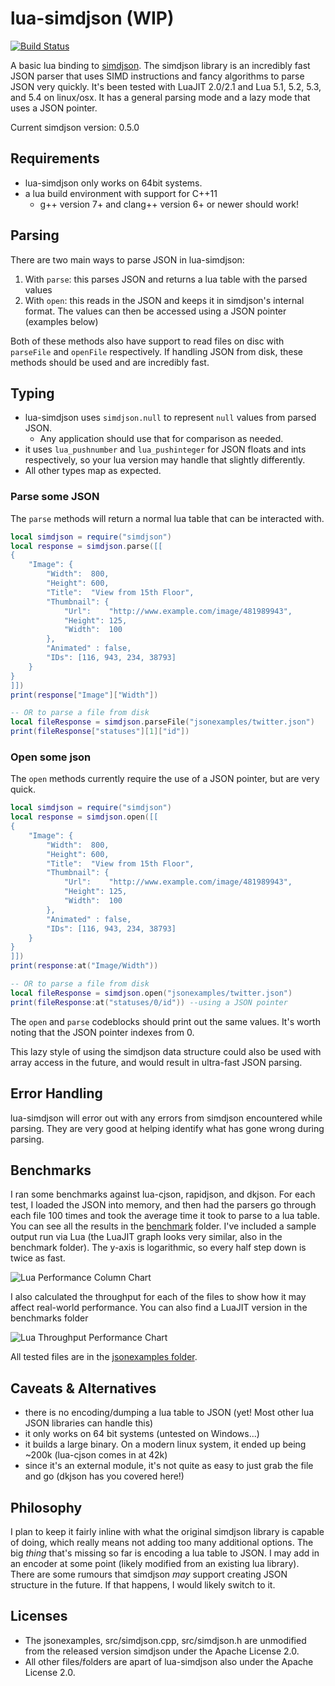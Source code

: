 # lua-simdjson (WIP)
[![Build Status](https://travis-ci.org/FourierTransformer/lua-simdjson.svg?branch=master)](https://travis-ci.org/FourierTransformer/lua-simdjson)

A basic lua binding to [simdjson](https://simdjson.org). The simdjson library is an incredibly fast JSON parser that uses SIMD instructions and fancy algorithms to parse JSON very quickly. It's been tested with LuaJIT 2.0/2.1 and Lua 5.1, 5.2, 5.3, and 5.4 on linux/osx. It has a general parsing mode and a lazy mode that uses a JSON pointer.

Current simdjson version: 0.5.0

## Requirements
 * lua-simdjson only works on 64bit systems.
 * a lua build environment with support for C++11
   * g++ version 7+ and clang++ version 6+ or newer should work!

## Parsing
There are two main ways to parse JSON in lua-simdjson:
 1. With `parse`: this parses JSON and returns a lua table with the parsed values
 2. With `open`: this reads in the JSON and keeps it in simdjson's internal format. The values can then be accessed using a JSON pointer (examples below)

Both of these methods also have support to read files on disc with `parseFile` and `openFile` respectively. If handling JSON from disk, these methods should be used and are incredibly fast.

## Typing
 * lua-simdjson uses `simdjson.null` to represent `null` values from parsed JSON.
   * Any application should use that for comparison as needed.
 * it uses `lua_pushnumber` and `lua_pushinteger` for JSON floats and ints respectively, so your lua version may handle that slightly differently.
 * All other types map as expected.

### Parse some JSON
The `parse` methods will return a normal lua table that can be interacted with.
```lua
local simdjson = require("simdjson")
local response = simdjson.parse([[
{ 
    "Image": {
        "Width":  800,
        "Height": 600,
        "Title":  "View from 15th Floor",
        "Thumbnail": {
            "Url":    "http://www.example.com/image/481989943",
            "Height": 125,
            "Width":  100
        },
        "Animated" : false,
        "IDs": [116, 943, 234, 38793]
    }
}
]])
print(response["Image"]["Width"])

-- OR to parse a file from disk
local fileResponse = simdjson.parseFile("jsonexamples/twitter.json")
print(fileResponse["statuses"][1]["id"])

```

### Open some json
The `open` methods currently require the use of a JSON pointer, but are very quick.
```lua
local simdjson = require("simdjson")
local response = simdjson.open([[
{ 
    "Image": {
        "Width":  800,
        "Height": 600,
        "Title":  "View from 15th Floor",
        "Thumbnail": {
            "Url":    "http://www.example.com/image/481989943",
            "Height": 125,
            "Width":  100
        },
        "Animated" : false,
        "IDs": [116, 943, 234, 38793]
    }
}
]])
print(response:at("Image/Width"))

-- OR to parse a file from disk
local fileResponse = simdjson.open("jsonexamples/twitter.json")
print(fileResponse:at("statuses/0/id")) --using a JSON pointer

```
The `open` and `parse` codeblocks should print out the same values. It's worth noting that the JSON pointer indexes from 0.

This lazy style of using the simdjson data structure could also be used with array access in the future, and would result in ultra-fast JSON parsing.

## Error Handling
lua-simdjson will error out with any errors from simdjson encountered while parsing. They are very good at helping identify what has gone wrong during parsing.

## Benchmarks
I ran some benchmarks against lua-cjson, rapidjson, and dkjson. For each test, I loaded the JSON into memory, and then had the parsers go through each file 100 times and took the average time it took to parse to a lua table. You can see all the results in the [benchmark](benchmark/) folder. I've included a sample output run via Lua (the LuaJIT graph looks very similar, also in the benchmark folder). The y-axis is logarithmic, so every half step down is twice as fast.

![Lua Performance Column Chart](benchmark/lua-perf.png)

I also calculated the throughput for each of the files to show how it may affect real-world performance. You can also find a LuaJIT version in the benchmarks folder

![Lua Throughput Performance Chart](benchmark/lua-throughput.png)

All tested files are in the [jsonexamples folder](jsonexamples/).

## Caveats & Alternatives
 * there is no encoding/dumping a lua table to JSON (yet! Most other lua JSON libraries can handle this)
 * it only works on 64 bit systems (untested on Windows...)
 * it builds a large binary. On a modern linux system, it ended up being \~200k (lua-cjson comes in at 42k)
 * since it's an external module, it's not quite as easy to just grab the file and go (dkjson has you covered here!)

## Philosophy
I plan to keep it fairly inline with what the original simdjson library is capable of doing, which really means not adding too many additional options. The big _thing_ that's missing so far is encoding a lua table to JSON. I may add in an encoder at some point (likely modified from an existing lua library). There are some rumours that simdjson _may_ support creating JSON structure in the future. If that happens, I would likely switch to it. 

## Licenses
 * The jsonexamples, src/simdjson.cpp, src/simdjson.h are unmodified from the released version simdjson under the Apache License 2.0.
 * All other files/folders are apart of lua-simdjson also under the Apache License 2.0.
